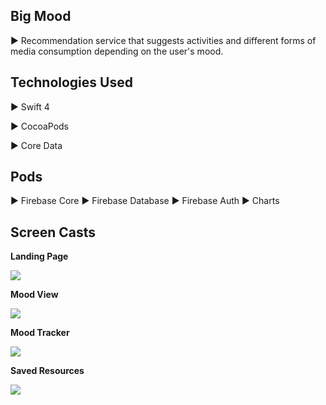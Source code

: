 ## Big Mood

▶ Recommendation service that suggests activities and different forms of media consumption depending on the user's mood. 
## Technologies Used

▶ Swift 4

▶ CocoaPods

▶ Core Data

## Pods

▶ Firebase Core
▶ Firebase Database
▶ Firebase Auth
▶ Charts


## Screen Casts

**Landing Page**

![](https://lh3.googleusercontent.com/g6CD1x8ItpF8jaVeLH6HznN5GhRsdl-2FLZezt22CR8sOpNZxkN9Z4wvZNG4uc5bD3Qp63of0h15)

**Mood View**

![](https://lh3.googleusercontent.com/F8PglFuDULw6_C15ubftqjJRsyPTNJzZbYZISAlinMQKTqCPHVZPm8ueZxOpvzCimXd3vkrTaq5y)

**Mood Tracker**

![](https://lh3.googleusercontent.com/9JToWzXGWnSUsRg72ammmQYkRrv7JTWNsZblqu1LPJLYpxvurq494zzhiuvkKCXiruzowNcXqHZ1)

**Saved Resources**

![](https://lh3.googleusercontent.com/_ic6I2Bj8-b5gbmbvOUyB1yXDroM7ivdPOImSigA5es-0YpTCDDXMvnBsIBKhhKKIYnY3fPrnSBo)

